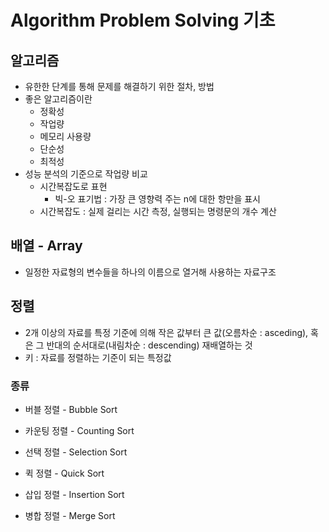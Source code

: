 # Algorithm Problem Solving 기초

## 알고리즘

- 유한한 단계를 통해 문제를 해결하기 위한 절차, 방법
- 좋은 알고리즘이란
  - 정확성
  - 작업량
  - 메모리 사용량
  - 단순성
  - 최적성
- 성능 분석의 기준으로 작업량 비교
  - 시간복잡도로 표현
    - 빅-오 표기법 : 가장 큰 영향력 주는 n에 대한 항만을 표시
  - 시간복잡도 : 실제 걸리는 시간 측정, 실행되는 명령문의 개수 계산



## 배열 - Array

- 일정한 자료형의 변수들을 하나의 이름으로 열거해 사용하는 자료구조



## 정렬

- 2개 이상의 자료를 특정 기준에 의해 작은 값부터 큰 값(오름차순 : asceding), 혹은 그 반대의 순서대로(내림차순 : descending) 재배열하는 것
- 키 : 자료를 정렬하는 기준이 되는 특정값



### 종류

- 버블 정렬 - Bubble Sort

- 카운팅 정렬 - Counting Sort

- 선택 정렬 - Selection Sort

- 퀵 정렬 - Quick Sort

- 삽입 정렬 - Insertion Sort

- 병합 정렬 - Merge Sort



